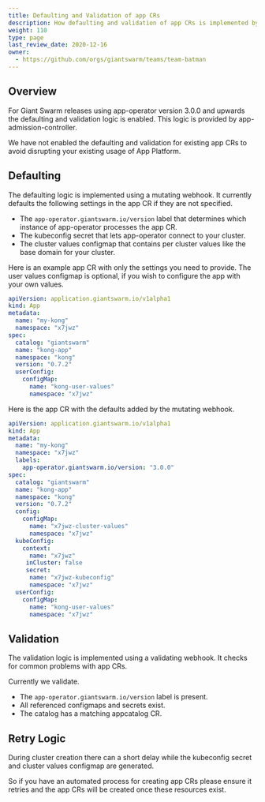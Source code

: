 ```yaml
---
title: Defaulting and Validation of app CRs
description: How defaulting and validation of app CRs is implemented by app-admission-controller
weight: 110
type: page
last_review_date: 2020-12-16
owner:
  - https://github.com/orgs/giantswarm/teams/team-batman
---
```


## Overview

For Giant Swarm releases using app-operator version 3.0.0 and upwards the
defaulting and validation logic is enabled. This logic is provided by
app-admission-controller.

We have not enabled the defaulting and validation for existing app CRs to avoid
disrupting your existing usage of App Platform.

## Defaulting

The defaulting logic is implemented using a mutating webhook. It currently
defaults the following settings in the app CR if they are not specified.

- The `app-operator.giantswarm.io/version` label that determines which instance of app-operator processes the app CR.
- The kubeconfig secret that lets app-operator connect to your cluster.
- The cluster values configmap that contains per cluster values like the base
domain for your cluster.

Here is an example app CR with only the settings you need to provide. The user
values configmap is optional, if you wish to configure the app with your own values.

```yaml
apiVersion: application.giantswarm.io/v1alpha1
kind: App
metadata:
  name: "my-kong"
  namespace: "x7jwz"
spec:
  catalog: "giantswarm"
  name: "kong-app"
  namespace: "kong"
  version: "0.7.2"
  userConfig:
    configMap:
      name: "kong-user-values"
      namespace: "x7jwz"
```

Here is the app CR with the defaults added by the mutating webhook.

```yaml
apiVersion: application.giantswarm.io/v1alpha1
kind: App
metadata:
  name: "my-kong"
  namespace: "x7jwz"
  labels:
    app-operator.giantswarm.io/version: "3.0.0"
spec:
  catalog: "giantswarm"
  name: "kong-app"
  namespace: "kong"
  version: "0.7.2"
  config:
    configMap:
      name: "x7jwz-cluster-values"
      namespace: "x7jwz"
  kubeConfig:
    context:
      name: "x7jwz"
     inCluster: false
     secret:
      name: "x7jwz-kubeconfig"
      namespace: "x7jwz"
  userConfig:
    configMap:
      name: "kong-user-values"
      namespace: "x7jwz"
```

## Validation

The validation logic is implemented using a validating webhook. It checks for
common problems with app CRs.

Currently we validate.

- The `app-operator.giantswarm.io/version` label is present.
- All referenced configmaps and secrets exist.
- The catalog has a matching appcatalog CR.

## Retry Logic

During cluster creation there can a short delay while the kubeconfig
secret and cluster values configmap are generated.

So if you have an automated process for creating app CRs please ensure
it retries and the app CRs will be created once these resources exist.
